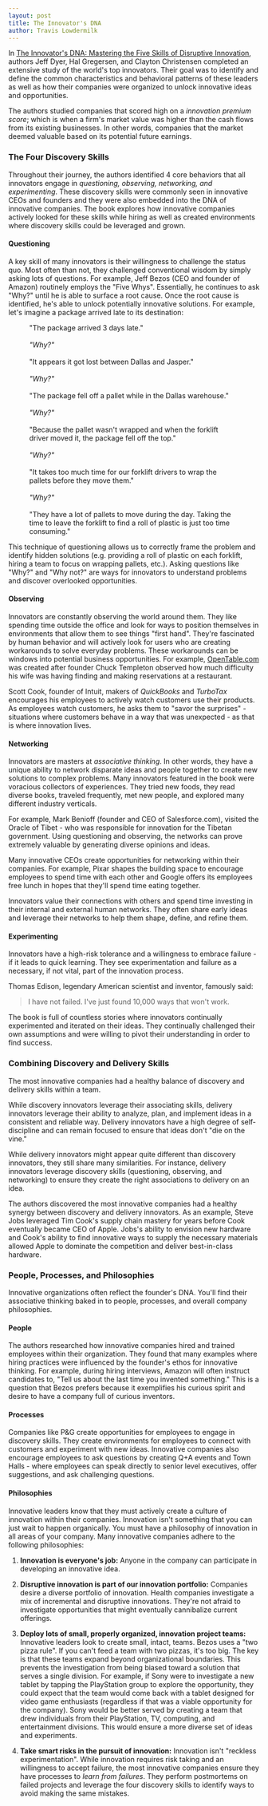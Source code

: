 ```yaml
---
layout: post
title: The Innovator's DNA
author: Travis Lowdermilk
---
```

In [The Innovator's DNA: Mastering the Five Skills of Disruptive Innovation](https://smile.amazon.com/Innovators-DNA-Mastering-Skills-Disruptive/dp/1422134814/ref=sr_1_1?crid=YSRBMCD8UBZN&keywords=the+innovators+dna&qid=1547999036&sprefix=the+innov%2Caps%2C380&sr=8-1 "The Innovator's DNA: Mastering the Five Skills of Innovation"), authors Jeff Dyer, Hal Gregersen, and Clayton Christensen completed an extensive study of the world's top innovators. Their goal was to identify and define the common characteristics and behavioral patterns of these leaders as well as how their companies were organized to unlock innovative ideas and opportunities.

The authors studied companies that scored high on a _innovation premium score_; which is when a firm's market value was higher than the cash flows from its existing businesses. In other words, companies that the market deemed valuable based on its potential future earnings.

### The Four Discovery Skills ###
Throughout their journey, the authors identified 4 core behaviors that all innovators engage in _questioning, observing, networking, and experimenting_. These discovery skills were commonly seen in innovative CEOs and founders and they were also embedded into the DNA of innovative companies. The book explores how innovative companies actively looked for these skills while hiring as well as created environments where discovery skills could be leveraged and grown.  

#### Questioning ####
A key skill of many innovators is their willingness to challenge the status quo. Most often than not, they challenged conventional wisdom by simply asking lots of questions. For example, Jeff Bezos (CEO and founder of Amazon) routinely employs the "Five Whys". Essentially, he continues to ask "Why?" until he is able to surface a root cause. Once the root cause is identified, he's able to unlock potentially innovative solutions. For example, let's imagine a package arrived late to its destination:

<div style="margin:0 3em 0 3em">
"The package arrived 3 days late."<br><br>
<i>"Why?"</i><br><br>
"It appears it got lost between Dallas and Jasper."<br><br>
<i>"Why?"</i><br><br>
"The package fell off a pallet while in the Dallas warehouse."<br><br>
<i>"Why?"</i><br><br>
"Because the pallet wasn't wrapped and when the forklift driver moved it, the package fell off the top."<br><br>
<i>"Why?"</i><br><br>
"It takes too much time for our forklift drivers to wrap the pallets before they move them."<br><br>
<i>"Why?"</i><br><br>
"They have a lot of pallets to move during the day. Taking the time to leave the forklift to find a roll of plastic is just too time consuming."
</div>

This technique of questioning allows us to correctly frame the problem and identify hidden solutions (e.g. providing a roll of plastic on each forklift, hiring a team to focus on wrapping pallets, etc.). Asking questions like "Why?" and "Why not?" are ways for innovators to understand problems and discover overlooked opportunities.

#### Observing ####
Innovators are constantly observing the world around them. They like spending time outside the office and look for ways to position themselves in environments that allow them to see things "first hand". They're fascinated by human behavior and will actively look for users who are creating workarounds to solve everyday problems. These workarounds can be windows into potential business opportunities. For example, [OpenTable.com](http://www.opentable.com "OpenTable.com") was created after founder Chuck Templeton observed how much difficulty his wife was having finding and making reservations at a restaurant.

Scott Cook, founder of Intuit, makers of _QuickBooks_ and _TurboTax_ encourages his employees to actively watch customers use their products. As employees watch customers, he asks them to "savor the surprises" - situations where customers behave in a way that was unexpected - as that is where innovation lives.

#### Networking ####
Innovators are masters at _associative thinking_. In other words, they have a unique ability to network disparate ideas and people together to create new solutions to complex problems. Many innovators featured in the book were voracious collectors of experiences. They tried new foods, they read diverse books, traveled frequently, met new people, and explored many different industry verticals.

For example, Mark Benioff (founder and CEO of Salesforce.com), visited the Oracle of Tibet - who was responsible for innovation for the Tibetan government. Using questioning and observing, the networks can prove extremely valuable by generating diverse opinions and ideas.

Many innovative CEOs create opportunities for networking within their companies. For example, Pixar shapes the building space to encourage employees to spend time with each other and Google offers its employees free lunch in hopes that they'll spend time eating together.

Innovators value their connections with others and spend time investing in their internal and external human networks. They often share early ideas and leverage their networks to help them shape, define, and refine them.

#### Experimenting ####
Innovators have a high-risk tolerance and a willingness to embrace failure - if it leads to quick learning. They see experimentation and failure as a necessary, if not vital, part of the innovation process.

Thomas Edison, legendary American scientist and inventor, famously said:

> I have not failed. I've just found 10,000 ways that won't work.

The book is full of countless stories where innovators continually experimented and iterated on their ideas. They continually challenged their own assumptions and were willing to pivot their understanding in order to find success.

### Combining Discovery and Delivery Skills ###
The most innovative companies had a healthy balance of discovery and delivery skills within a team.

While discovery innovators leverage their associating skills, delivery innovators leverage their ability to analyze, plan, and implement ideas in a consistent and reliable way. Delivery innovators have a high degree of self-discipline and can remain focused to ensure that ideas don't "die on the vine."

While delivery innovators might appear quite different than discovery innovators, they still share many similarities. For instance, delivery innovators leverage discovery skills (questioning, observing, and networking) to ensure they create the right associations to delivery on an idea.

The authors discovered the most innovative companies had a healthy synergy between discovery and delivery innovators. As an example, Steve Jobs leveraged Tim Cook's supply chain mastery for years before Cook eventually became CEO of Apple. Jobs's ability to envision new hardware and Cook's ability to find innovative ways to supply the necessary materials allowed Apple to dominate the competition and deliver best-in-class hardware.

### People, Processes, and Philosophies ###
Innovative organizations often reflect the founder's DNA. You'll find their associative thinking baked in to people, processes, and overall company philosophies.

#### People ####
The authors researched how innovative companies hired and trained employees within their organization. They found that many examples where hiring practices were influenced by the founder's ethos for innovative thinking. For example, during hiring interviews, Amazon will often instruct candidates to, "Tell us about the last time you invented something." This is a question that Bezos prefers because it exemplifies his curious spirit and desire to have a company full of curious inventors.

#### Processes ####
Companies like P&G create opportunities for employees to engage in discovery skills. They create environments for employees to connect with customers and experiment with new ideas. Innovative companies also encourage employees to ask questions by creating Q+A events and Town Halls - where employees can speak directly to senior level executives, offer suggestions, and ask challenging questions. 

#### Philosophies ####
Innovative leaders know that they must actively create a culture of innovation within their companies. Innovation isn't something that you can just wait to happen organically. You must have a philosophy of innovation in all areas of your company. Many innovative companies adhere to the following philosophies:

1. **Innovation is everyone's job:** Anyone in the company can participate in developing an innovative idea.

2. **Disruptive innovation is part of our innovation portfolio:** Companies desire a diverse portfolio of innovation. Health companies investigate a mix of incremental and disruptive innovations. They're not afraid to investigate opportunities that might eventually cannibalize current offerings.

3. **Deploy lots of small, properly organized, innovation project teams:** Innovative leaders look to create small, intact, teams. Bezos uses a "two pizza rule". If you can't feed a team with two pizzas, it's too big. The key is that these teams expand beyond organizational boundaries. This prevents the investigation from being biased toward a solution that serves a single division. For example, if Sony were to investigate a new tablet by tapping the PlayStation group to explore the opportunity, they could expect that the team would come back with a tablet designed for video game enthusiasts (regardless if that was a viable opportunity for the company). Sony would be better served by creating a team that drew individuals from their PlayStation, TV, computing, and entertainment divisions. This would ensure a more diverse set of ideas and experiments.

4. **Take smart risks in the pursuit of innovation:**
Innovation isn't "reckless experimentation". While innovation requires risk taking and an willingness to accept failure, the most innovative companies ensure they have processes to _learn from failures_. They perform postmortems on failed projects and leverage the four discovery skills to identify ways to avoid making the same mistakes.
